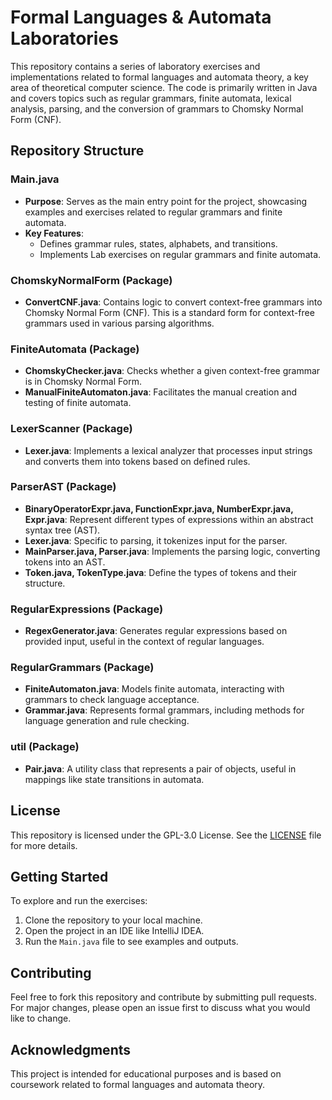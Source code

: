 # Formal Languages & Automata Laboratories

This repository contains a series of laboratory exercises and implementations related to formal languages and automata theory, a key area of theoretical computer science. The code is primarily written in Java and covers topics such as regular grammars, finite automata, lexical analysis, parsing, and the conversion of grammars to Chomsky Normal Form (CNF).

## Repository Structure

### Main.java
- **Purpose**: Serves as the main entry point for the project, showcasing examples and exercises related to regular grammars and finite automata.
- **Key Features**:
  - Defines grammar rules, states, alphabets, and transitions.
  - Implements Lab exercises on regular grammars and finite automata.

### ChomskyNormalForm (Package)
- **ConvertCNF.java**: Contains logic to convert context-free grammars into Chomsky Normal Form (CNF). This is a standard form for context-free grammars used in various parsing algorithms.

### FiniteAutomata (Package)
- **ChomskyChecker.java**: Checks whether a given context-free grammar is in Chomsky Normal Form.
- **ManualFiniteAutomaton.java**: Facilitates the manual creation and testing of finite automata.

### LexerScanner (Package)
- **Lexer.java**: Implements a lexical analyzer that processes input strings and converts them into tokens based on defined rules.

### ParserAST (Package)
- **BinaryOperatorExpr.java, FunctionExpr.java, NumberExpr.java, Expr.java**: Represent different types of expressions within an abstract syntax tree (AST).
- **Lexer.java**: Specific to parsing, it tokenizes input for the parser.
- **MainParser.java, Parser.java**: Implements the parsing logic, converting tokens into an AST.
- **Token.java, TokenType.java**: Define the types of tokens and their structure.

### RegularExpressions (Package)
- **RegexGenerator.java**: Generates regular expressions based on provided input, useful in the context of regular languages.

### RegularGrammars (Package)
- **FiniteAutomaton.java**: Models finite automata, interacting with grammars to check language acceptance.
- **Grammar.java**: Represents formal grammars, including methods for language generation and rule checking.

### util (Package)
- **Pair.java**: A utility class that represents a pair of objects, useful in mappings like state transitions in automata.

## License
This repository is licensed under the GPL-3.0 License. See the [LICENSE](LICENSE) file for more details.

## Getting Started
To explore and run the exercises:
1. Clone the repository to your local machine.
2. Open the project in an IDE like IntelliJ IDEA.
3. Run the `Main.java` file to see examples and outputs.

## Contributing
Feel free to fork this repository and contribute by submitting pull requests. For major changes, please open an issue first to discuss what you would like to change.

## Acknowledgments
This project is intended for educational purposes and is based on coursework related to formal languages and automata theory.
